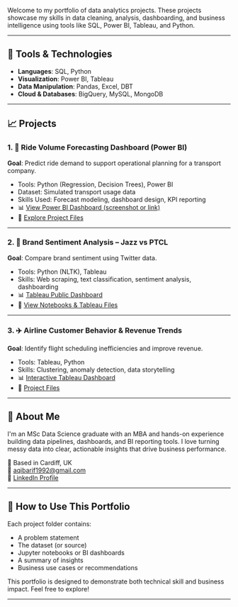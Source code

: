 <!-- ## Hi there 👋-->
Welcome to my portfolio of data analytics projects. These projects showcase my skills in data cleaning, analysis, dashboarding, and business intelligence using tools like SQL, Power BI, Tableau, and Python.

---

## 🔧 Tools & Technologies
- **Languages**: SQL, Python
- **Visualization**: Power BI, Tableau
- **Data Manipulation**: Pandas, Excel, DBT
- **Cloud & Databases**: BigQuery, MySQL, MongoDB

---

## 📈 Projects

### 1. 🚗 Ride Volume Forecasting Dashboard (Power BI)
**Goal**: Predict ride demand to support operational planning for a transport company.

- Tools: Python (Regression, Decision Trees), Power BI
- Dataset: Simulated transport usage data
- Skills Used: Forecast modeling, dashboard design, KPI reporting
- 📊 [View Power BI Dashboard (screenshot or link)](URL)
- 📁 [Explore Project Files](link-to-folder)

---

### 2. 💬 Brand Sentiment Analysis – Jazz vs PTCL
**Goal**: Compare brand sentiment using Twitter data.

- Tools: Python (NLTK), Tableau
- Skills: Web scraping, text classification, sentiment analysis, dashboarding
- 📊 [Tableau Public Dashboard](URL)
- 📁 [View Notebooks & Tableau Files](link-to-folder)

---

### 3. ✈️ Airline Customer Behavior & Revenue Trends
**Goal**: Identify flight scheduling inefficiencies and improve revenue.

- Tools: Tableau, Python
- Skills: Clustering, anomaly detection, data storytelling
- 📊 [Interactive Tableau Dashboard](URL)
- 📁 [Project Files](link-to-folder)

---

## 📜 About Me

I'm an MSc Data Science graduate with an MBA and hands-on experience building data pipelines, dashboards, and BI reporting tools. I love turning messy data into clear, actionable insights that drive business performance.

📍 Based in Cardiff, UK  
📧 [aqibarif1992@gmail.com](mailto:aqibarif1992@gmail.com)  
🔗 [LinkedIn Profile](https://linkedin.com/in/aqibk)

---

## 🧠 How to Use This Portfolio

Each project folder contains:
- A problem statement
- The dataset (or source)
- Jupyter notebooks or BI dashboards
- A summary of insights
- Business use cases or recommendations

This portfolio is designed to demonstrate both technical skill and business impact. Feel free to explore!

---

<!--
**AqibArif92/AqibArif92** is a ✨ _special_ ✨ repository because its `README.md` (this file) appears on your GitHub profile.

Here are some ideas to get you started:

- 🔭 I’m currently working on ...
- 🌱 I’m currently learning ...
- 👯 I’m looking to collaborate on ...
- 🤔 I’m looking for help with ...
- 💬 Ask me about ...
- 📫 How to reach me: ...
- 😄 Pronouns: ...
- ⚡ Fun fact: ...
-->
